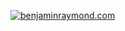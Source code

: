 [![benjaminraymond.com](https://raw.githubusercontent.com/7PH/7PH/master/intro-banner.gif)](https://benjaminraymond.com)
